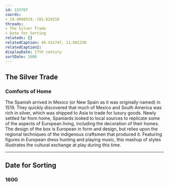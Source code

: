 ```yaml
---
id: 124707
coords:
- 19.4990519,-101.624216
threads:
- The Silver Trade
- Date for Sorting
relateds: []
relatedCaption: 49.431747, 11.081330
relatedCaption2: 
displayDate: 17th century
sortDate: 1600
---
```


## The Silver Trade

### Comforts of Home

The Spanish arrived in Mexico (or New Spain as it was originally named) in 1519. They quickly discovered that much of Mexico and South America was rich in silver, which was shipped to Asia to trade for luxury goods. Newly settled far from home, Spaniards looked to local sources to replicate some of the aspects of European living, including the decoration of their homes. The design of the box is European in form and design, but relies upon the regional techniques of the indigenous craftsmen that produced it. Featuring figures in European dress hunting and playing music, this mashup of styles illustrates the cultural exchange at play during this time. 

* * *

## Date for Sorting

### 1600
